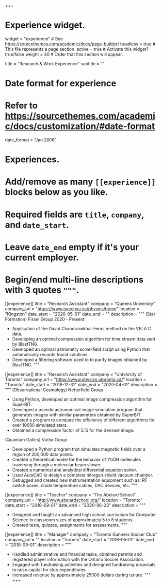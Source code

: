 +++
# Experience widget.
widget = "experience"  # See https://sourcethemes.com/academic/docs/page-builder/
headless = true  # This file represents a page section.
active = true  # Activate this widget? true/false
weight = 40  # Order that this section will appear.

title = "Research & Work Experience"
subtitle = ""

# Date format for experience
#   Refer to https://sourcethemes.com/academic/docs/customization/#date-format
date_format = "Jan 2006"

# Experiences.
#   Add/remove as many `[[experience]]` blocks below as you like.
#   Required fields are `title`, `company`, and `date_start`.
#   Leave `date_end` empty if it's your current employer.
#   Begin/end multi-line descriptions with 3 quotes `"""`.

[[experience]]
  title = "Research Assistant"
  company = "Queens University"
  company_url = "https://www.queensu.ca/physics/home"
  location = "Kingston"
  date_start = "2020-05-01"
  date_end = ""
  description = """
  (Star Formation) Fissel Group 2020 - Present
  * Application of the David Chandrasekhar Fermi method on the VELA C data.
  * Developing an optimal compression algorithm for time stream data sent by BlastTNG.
  * Developed an optimal astrometry solve-field script using Python that automatically records found solutions. 
  * Developed a filtering software used to to purify images obtained by BlastTNG.
  """


[[experience]]
  title = "Research Assistant"
  company = "University of Toronto"
  company_url = "https://www.physics.utoronto.ca/"
  location = "Toronto"
  date_start = "2018-12-31"
  date_end = "2020-04-01"
  description = """
  (Observational Cosmology) Netterfield Group
  * Using Python, developed an optimal image compression algorithm for SuperBIT.
  * Developed a pseudo astronomical image simulation program that generates images with similar parameters obtained by SuperBIT.
  * Created a program to compare the efficiency of different algorithms for over 10000 simulated stars.
  * Obtained a compression factor of 5.15 for the densest image.
  
  (Quantum Optics) Vutha Group
  * Developed a Python program that simulates magnetic fields over a region of 200,000 data points.
  * Created a theoretical model for the behavior of YbOH molecules traversing through a molecular beam slower.
  * Created a numerical and analytical differential equation solver.
  * Used AutoCAD to design a complete nitrogen shield vacuum chamber.
  * Debugged and created new instrumentation equipment such as: RF switch boxes, diode temperature
    cables, DAC devices, etc.
  """

[[experience]]
  title = "Teacher"
  company = "The Abelard School"
  company_url = "http://www.abelardschool.org/"
  location = "Toronto"
  date_start = "2018-09-01"
  date_end = "2020-06-23"
  description = """
  * Designed and taught an advanced high school curriculum for Computer Science in classroom sizes of approximately
  5 to 8 students.
  * Created tests, quizzes, assignments for assessments.
  """

[[experience]]
  title = "Manager"
  company = "Toronto Gunners Soccer Club"
  company_url = ""
  location = "Toronto"
  date_start = "2016-05-01"
  date_end = "2018-09-01"
  description = """
  * Handled administrative and financial tasks, obtained permits and registered player information with the Ontario Soccer Association.
  * Engaged with fundraising activities and designed fundraising proposals to raise capital for club expenditures.
  * Increased revenue by approximately 25000 dollars during tenure.
  """
+++
